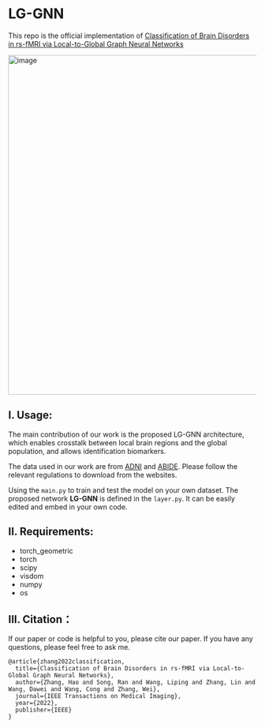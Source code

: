 # LG-GNN
This repo is the official implementation of [Classification of Brain Disorders in rs-fMRI via Local-to-Global Graph Neural Networks](https://ieeexplore.ieee.org/document/9936686)
<div align=center/> <img width="688" alt="image" src="https://user-images.githubusercontent.com/43660513/205473700-377f514a-c6dc-42ed-92a8-9c766399238f.png">

## I. Usage:
The main contribution of our work is the proposed LG-GNN architecture, which enables crosstalk between local brain regions and the global population, and allows identification biomarkers.

The data used in our work are from [ADNI](https://adni.loni.usc.edu/) and [ABIDE](http://preprocessed-connectomes-project.org/abide/). Please follow the relevant regulations to download from the websites.

Using the `main.py` to train and test the model on your own dataset.
The proposed network **LG-GNN** is defined in the `layer.py`.  It can be easily edited and embed in your own code.

## II. Requirements:
* torch_geometric
* torch
* scipy
* visdom
* numpy
* os
## III. Citation：
If our paper or code is helpful to you, please cite our paper. If you have any questions, please feel free to ask me.
```
@article{zhang2022classification,
  title={Classification of Brain Disorders in rs-fMRI via Local-to-Global Graph Neural Networks},
  author={Zhang, Hao and Song, Ran and Wang, Liping and Zhang, Lin and Wang, Dawei and Wang, Cong and Zhang, Wei},
  journal={IEEE Transactions on Medical Imaging},
  year={2022},
  publisher={IEEE}
}
```

